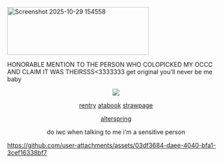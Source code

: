 <img width="328" height="111" alt="Screenshot 2025-10-29 154558" src="https://github.com/user-attachments/assets/0e8251c7-5106-41d1-b7dc-7ddc8f972682" />

HONORABLE MENTION TO THE PERSON WHO COLOPICKED MY OCCC AND CLAIM IT WAS THEIRSSS<3333333 
get original you'll never be me baby
<div align="center">
  
![](https://komarev.com/ghpvc/?username=undeadlost&label=👓&style=flat-plastic&color=grey)

[rentry](https://rentry.co/lvoryy) [atabook](https://undeadlost.atabook.org/) [strawpage](https://necroiogist.straw.page/)

[alterspring](https://alterspring.org/@trans)

do iwc when talking to me i'm a sensitive person

</div>
<p align="center">
  

  

https://github.com/user-attachments/assets/03df3684-daee-4040-bfa1-3cef16338bf7
</p>
<div align="center">

&nbsp;

&nbsp;
